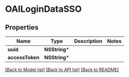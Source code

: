 # OAILoginDataSSO

## Properties
Name | Type | Description | Notes
------------ | ------------- | ------------- | -------------
**uuid** | **NSString*** |  | 
**accessToken** | **NSString*** |  | 

[[Back to Model list]](../README.md#documentation-for-models) [[Back to API list]](../README.md#documentation-for-api-endpoints) [[Back to README]](../README.md)


